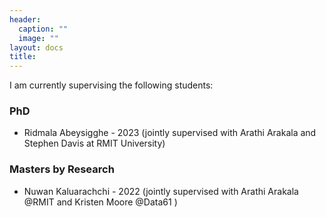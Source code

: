 ```yaml
---
header:
  caption: ""
  image: ""
layout: docs
title: 
---
```


I am currently supervising the following students:

### PhD
* Ridmala Abeysigghe - 2023 (jointly supervised with Arathi Arakala and Stephen Davis at RMIT University)

### Masters by Research 
* Nuwan Kaluarachchi - 2022 (jointly supervised with Arathi Arakala @RMIT and Kristen Moore @Data61 )


